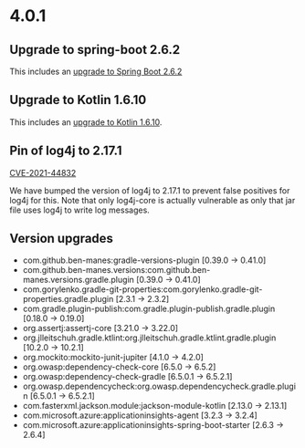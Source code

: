 # 4.0.1

## Upgrade to spring-boot 2.6.2 

This includes an [upgrade to Spring Boot 2.6.2](https://github.com/spring-projects/spring-boot/releases/tag/v2.6.2)

## Upgrade to Kotlin 1.6.10

This includes an [upgrade to Kotlin 1.6.10](https://github.com/JetBrains/kotlin/releases/tag/v1.6.10).

## Pin of log4j to 2.17.1

[CVE-2021-44832](http://web.nvd.nist.gov/view/vuln/detail?vulnId=CVE-2021-44832)

We have bumped the version of log4j to 2.17.1 to prevent false positives for log4j for this.  Note that only log4j-core is actually vulnerable as only that jar file uses log4j to write log messages.


## Version upgrades
- com.github.ben-manes:gradle-versions-plugin [0.39.0 -> 0.41.0]
- com.github.ben-manes.versions:com.github.ben-manes.versions.gradle.plugin [0.39.0 -> 0.41.0]
- com.gorylenko.gradle-git-properties:com.gorylenko.gradle-git-properties.gradle.plugin [2.3.1 -> 2.3.2]
- com.gradle.plugin-publish:com.gradle.plugin-publish.gradle.plugin [0.18.0 -> 0.19.0]
- org.assertj:assertj-core [3.21.0 -> 3.22.0]
- org.jlleitschuh.gradle.ktlint:org.jlleitschuh.gradle.ktlint.gradle.plugin [10.2.0 -> 10.2.1]
- org.mockito:mockito-junit-jupiter [4.1.0 -> 4.2.0]
- org.owasp:dependency-check-core [6.5.0 -> 6.5.2]
- org.owasp:dependency-check-gradle [6.5.0.1 -> 6.5.2.1]
- org.owasp.dependencycheck:org.owasp.dependencycheck.gradle.plugin [6.5.0.1 -> 6.5.2.1]
- com.fasterxml.jackson.module:jackson-module-kotlin [2.13.0 -> 2.13.1]
- com.microsoft.azure:applicationinsights-agent [3.2.3 -> 3.2.4]
- com.microsoft.azure:applicationinsights-spring-boot-starter [2.6.3 -> 2.6.4]
